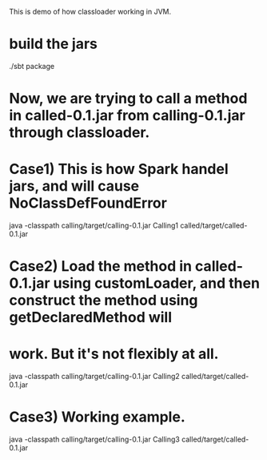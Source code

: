 This is demo of how classloader working in JVM.

# build the jars
./sbt package

# Now, we are trying to call a method in called-0.1.jar from calling-0.1.jar through classloader.

# Case1) This is how Spark handel jars, and will cause NoClassDefFoundError
java -classpath calling/target/calling-0.1.jar Calling1 called/target/called-0.1.jar

# Case2) Load the method in called-0.1.jar using customLoader, and then construct the method using getDeclaredMethod will
# work. But it's not flexibly at all.
java -classpath calling/target/calling-0.1.jar Calling2 called/target/called-0.1.jar

# Case3) Working example.
java -classpath calling/target/calling-0.1.jar Calling3 called/target/called-0.1.jar